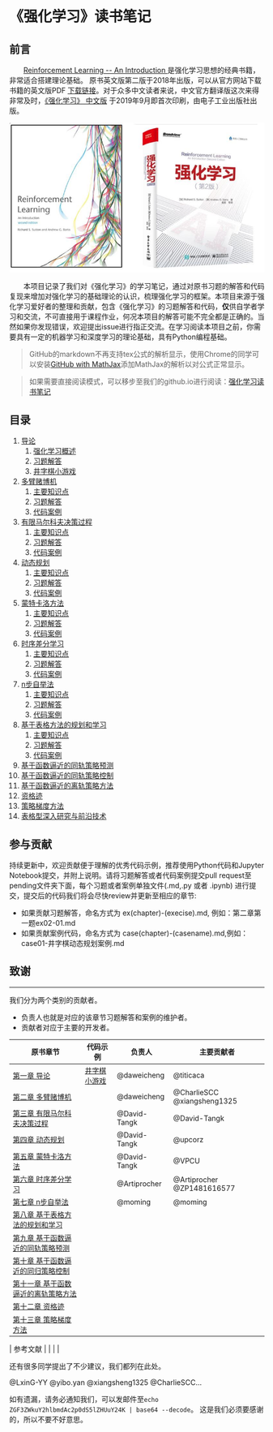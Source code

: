 # 《强化学习》读书笔记

## 前言

&emsp;&emsp;[Reinforcement Learning -- An Introduction ](http://incompleteideas.net/book/the-book-2nd.html)是强化学习思想的经典书籍，非常适合搭建理论基础。 原书英文版第二版于2018年出版，可以从官方网站下载书籍的英文版PDF [下载链接](http://incompleteideas.net/book/RLbook2020.pdf)。对于众多中文读者来说，中文官方翻译版这次来得非常及时，[《强化学习》 中文版](https://item.jd.com/12696004.html) 于2019年9月即首次印刷，由电子工业出版社出版。

![强化学习](导论/img/rl-chn.jpg)

&emsp;&emsp;本项目记录了我们对《强化学习》的学习笔记，通过对原书习题的解答和代码复现来增加对强化学习的基础理论的认识，梳理强化学习的框架。本项目来源于强化学习爱好者的整理和贡献，包含《强化学习》的习题解答和代码，**仅**供自学者学习和交流，不可直接用于课程作业，何况本项目的解答可能不完全都是正确的。当然如果你发现错误，欢迎提出issue进行指正交流。在学习阅读本项目之前，你需要具有一定的机器学习和深度学习的理论基础，具有Python编程基础。

>GitHub的markdown不再支持tex公式的解析显示，使用Chrome的同学可以安装[GitHub with MathJax](https://chrome.google.com/webstore/detail/github-with-mathjax/ioemnmodlmafdkllaclgeombjnmnbima)添加MathJax的解析以对公式正常显示。

>如果需要直接阅读模式，可以移步至我们的github.io进行阅读：[强化学习读书笔记](https://bcmi.github.io/RL-Solutions/)

## 目录

1. [导论](导论/README.md)
    1. [强化学习概述](导论/README.md)
    1. [习题解答](导论/习题解答.md)
    1. [井字棋小游戏](导论/代码案例.md)
1. [多臂赌博机](多臂赌博机/README.md)
    1. [主要知识点](多臂赌博机/README.md)
    1. [习题解答](多臂赌博机/习题解答.md)
    1. [代码案例](多臂赌博机/代码案例.md)
1. [有限马尔科夫决策过程](有限马尔科夫决策过程/README.md)
    1. [主要知识点](有限马尔科夫决策过程/README.md)
    1. [习题解答](有限马尔科夫决策过程/习题解答.md)
    1. [代码案例](有限马尔科夫决策过程/代码案例.md)
1. [动态规划](动态规划/README.md)
    1. [主要知识点](动态规划/README.md)
    1. [习题解答](动态规划/习题解答.md)
    1. [代码案例](动态规划/代码案例.md)
1. [蒙特卡洛方法](蒙特卡洛方法/README.md)
    1. [主要知识点](蒙特卡洛方法/README.md)
    1. [习题解答](蒙特卡洛方法/习题解答.md)
    1. [代码案例](蒙特卡洛方法/代码案例.md)
1. [时序差分学习](时序差分学习/README.md)
    1. [主要知识点](时序差分学习/README.md)
    1. [习题解答](时序差分学习/习题解答.md)
    1. [代码案例](时序差分学习/代码案例.md)
1. [n步自举法](n步自举法/README.md)
    1. [主要知识点](n步自举法/README.md)
    1. [习题解答](n步自举法/习题解答.md)
    1. [代码案例](n步自举法/代码案例.md)
1. [基于表格方法的规划和学习](基于表格方法的规划和学习/README.md)
    1. [主要知识点](基于表格方法的规划和学习/README.md)
    1. [习题解答](基于表格方法的规划和学习/习题解答.md)
    1. [代码案例](基于表格方法的规划和学习/代码案例.md)
1. [基于函数逼近的同轨策略预测](基于函数逼近的同轨策略预测/README.md)
1. [基于函数逼近的同轨策略控制](基于函数逼近的同轨策略控制/README.md)
1. [基于函数逼近的离轨策略方法](基于函数逼近的离轨策略方法/README.md)
1. [资格迹](资格迹/README.md)
1. [策略梯度方法](策略梯度方法/README.md)
1. [表格型深入研究与前沿技术](表格型深入研究与前沿技术/README.md)



## 参与贡献
持续更新中，欢迎贡献便于理解的优秀代码示例，推荐使用Python代码和Jupyter Notebook提交，并附上说明。请将习题解答或者代码案例提交pull request至pending文件夹下面，每个习题或者案例单独文件(.md,.py 或者 .ipynb) 进行提交，提交后的代码我们将会尽快review并更新至相应的章节:
 + 如果贡献习题解答，命名方式为 ex(chapter)-(execise).md, 例如：第二章第一题ex02-01.md
 + 如果贡献案例代码，命名方式为 case(chapter)-(casename).md,例如：case01-井字棋动态规划案例.md


## 致谢
--------------------
我们分为两个类别的贡献者。
 - 负责人也就是对应的该章节习题解答和案例的维护者。
 - 贡献者对应于主要的开发者。

| 原书章节 | 代码示例  | 负责人 | 主要贡献者 |
| ------------ | ------------ | ------------ | ------------ |
|[第一章 导论](导论/README.md)|[井字棋小游戏](导论/代码案例.md)|@daweicheng|@titicaca
|[第二章 多臂赌博机](多臂赌博机/README.md)||@daweicheng|@CharlieSCC @xiangsheng1325
|[第三章 有限马尔科夫决策过程](有限马尔科夫决策过程/README.md)||@David-Tangk|@David-Tangk
|[第四章 动态规划](动态规划/README.md)||@David-Tangk|@upcorz
|[第五章 蒙特卡洛方法](蒙特卡洛方法/README.md)||@David-Tangk|@VPCU
|[第六章 时序差分学习](时序差分学习/README.md)||@Artiprocher|@Artiprocher @ZP1481616577 
|[第七章 n步自举法](n步自举法/README.md)||@moming|@moming 
|[第八章 基于表格方法的规划和学习](基于表格方法的规划和学习/README.md)|||
|[第九章 基于函数逼近的同轨策略预测](基于函数逼近的同轨策略预测/README.md)|||
|[第十章 基于函数逼近的同归策略控制](基于函数逼近的同归策略控制/README.md)|||
|[第十一章 基于函数逼近的离轨策略方法](基于函数逼近的离轨策略方法/README.md)|||
|[第十二章 资格迹](资格迹/README.md)|||
|[第十三章 策略梯度方法](策略梯度方法/README.md)|||

| 参考文献 | | |  |



还有很多同学提出了不少建议，我们都列在此处。

@LxinG-YY @yibo.yan @xiangsheng1325 @CharlieSCC...

如有遗漏，请务必通知我们，可以发邮件至`echo ZGF3ZWkuY2hlbmdAc2p0dS5lZHUuY24K | base64 --decode`。
这是我们必须要感谢的，所以不要不好意思。